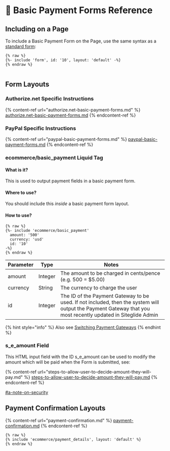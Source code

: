 # 👀 Basic Payment Forms Reference

## Including on a Page

To include a Basic Payment Form on the Page, use the same syntax as a [standard form](../../../cms/forms/forms-reference.md):

```liquid
{% raw %}
{%- include 'form', id: '10', layout: 'default' -%}
{% endraw %}


```

## Form Layouts

### Authorize.net Specific Instructions

{% content-ref url="authorize.net-basic-payment-forms.md" %}
[authorize.net-basic-payment-forms.md](authorize.net-basic-payment-forms.md)
{% endcontent-ref %}

### PayPal Specific Instructions

{% content-ref url="paypal-basic-payment-forms.md" %}
[paypal-basic-payment-forms.md](paypal-basic-payment-forms.md)
{% endcontent-ref %}

### ecommerce/basic\_payment Liquid Tag

#### What is it?

This is used to output payment fields in a basic payment form.

#### Where to use?

You should include this _inside_ a basic payment form layout.

#### How to use?

```liquid
{% raw %}
{%- include 'ecommerce/basic_payment'
  amount: '500'
  currency: 'usd'
  id: '10'
-%}
{% endraw %}
```

| Parameter | Type    | Notes                                                                                                                                                        |
| --------- | ------- | ------------------------------------------------------------------------------------------------------------------------------------------------------------ |
| amount    | Integer | The amount to be charged in cents/pence (e.g. 500 = $5.00)                                                                                                   |
| currency  | String  | The currency to charge the user                                                                                                                              |
| id        | Integer | The ID of the Payment Gateway to be used. If not included, then the system will output the Payment Gateway that you most recently updated in Siteglide Admin |

{% hint style="info" %}
Also see [Switching Payment Gateways](../payment-gateways/switching-gateway.md)
{% endhint %}

### s\_e\_amount Field

This HTML input field with the ID s\_e\_amount can be used to modify the amount which will be paid when the Form is submitted, see:

{% content-ref url="steps-to-allow-user-to-decide-amount-they-will-pay.md" %}
[steps-to-allow-user-to-decide-amount-they-will-pay.md](steps-to-allow-user-to-decide-amount-they-will-pay.md)
{% endcontent-ref %}

[#a-note-on-security](/ecommerce/get-started-ecommerce/basic-payment-forms/basic-payments.md#a-note-on-security "mention")

## Payment Confirmation Layouts

{% content-ref url="payment-confirmation.md" %}
[payment-confirmation.md](payment-confirmation.md)
{% endcontent-ref %}

```
{% raw %}
{% include 'ecommerce/payment_details', layout: 'default' %}
{% endraw %}
```
